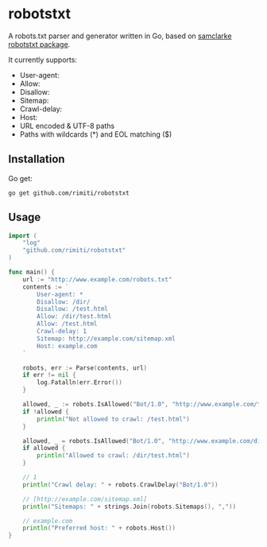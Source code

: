 # robotstxt

A robots.txt parser and generator written in Go, based on [samclarke robotstxt package](https://github.com/samclarke/robotstxt).

It currently supports:

  * User-agent:
  * Allow:
  * Disallow:
  * Sitemap:
  * Crawl-delay:
  * Host:
  * URL encoded & UTF-8 paths
  * Paths with wildcards (*) and EOL matching ($)

## Installation

Go get:

    go get github.com/rimiti/robotstxt

## Usage

```go
import (
    "log"
    "github.com/rimiti/robotstxt"
)

func main() {
    url := "http://www.example.com/robots.txt"
    contents := `
        User-agent: *
        Disallow: /dir/
        Disallow: /test.html
        Allow: /dir/test.html
        Allow: /test.html
        Crawl-delay: 1
        Sitemap: http://example.com/sitemap.xml
        Host: example.com
    `

    robots, err := Parse(contents, url)
    if err != nil {
        log.Fatalln(err.Error())
    }

    allowed, _ := robots.IsAllowed("Bot/1.0", "http://www.example.com/test.html")
    if !allowed {
        println("Not allowed to crawl: /test.html")
    }

    allowed, _ = robots.IsAllowed("Bot/1.0", "http://www.example.com/dir/test.html")
    if allowed {
        println("Allowed to crawl: /dir/test.html")
    }

    // 1
    println("Crawl delay: " + robots.CrawlDelay("Bot/1.0"))

    // [http://example.com/sitemap.xml]
    println("Sitemaps: " + strings.Join(robots.Sitemaps(), ","))

    // example.com
    println("Preferred host: " + robots.Host())
}
```